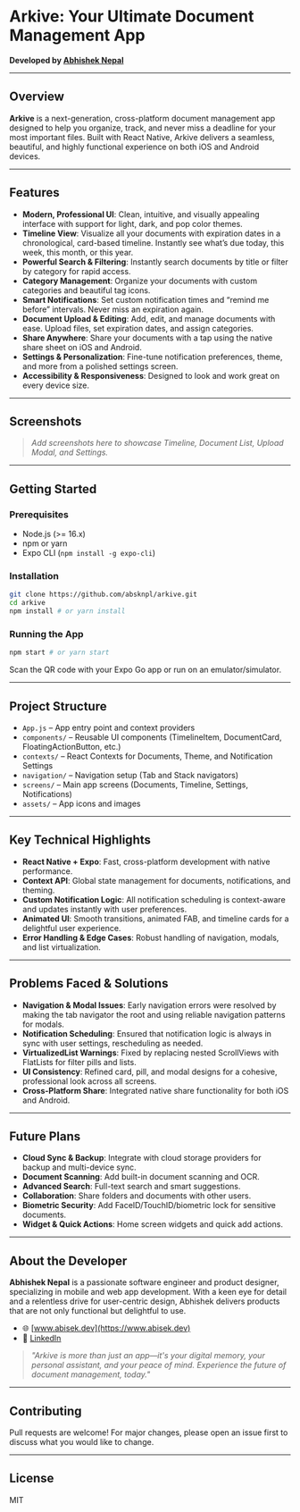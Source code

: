 # Arkive: Your Ultimate Document Management App

**Developed by [Abhishek Nepal](https://www.abisek.dev)**

---

## Overview

**Arkive** is a next-generation, cross-platform document management app designed to help you organize, track, and never miss a deadline for your most important files. Built with React Native, Arkive delivers a seamless, beautiful, and highly functional experience on both iOS and Android devices.

---

## Features

- **Modern, Professional UI**: Clean, intuitive, and visually appealing interface with support for light, dark, and pop color themes.
- **Timeline View**: Visualize all your documents with expiration dates in a chronological, card-based timeline. Instantly see what’s due today, this week, this month, or this year.
- **Powerful Search & Filtering**: Instantly search documents by title or filter by category for rapid access.
- **Category Management**: Organize your documents with custom categories and beautiful tag icons.
- **Smart Notifications**: Set custom notification times and “remind me before” intervals. Never miss an expiration again.
- **Document Upload & Editing**: Add, edit, and manage documents with ease. Upload files, set expiration dates, and assign categories.
- **Share Anywhere**: Share your documents with a tap using the native share sheet on iOS and Android.
- **Settings & Personalization**: Fine-tune notification preferences, theme, and more from a polished settings screen.
- **Accessibility & Responsiveness**: Designed to look and work great on every device size.

---

## Screenshots

> _Add screenshots here to showcase Timeline, Document List, Upload Modal, and Settings._

---

## Getting Started

### Prerequisites

- Node.js (>= 16.x)
- npm or yarn
- Expo CLI (`npm install -g expo-cli`)

### Installation

```bash
git clone https://github.com/absknpl/arkive.git
cd arkive
npm install # or yarn install
```

### Running the App

```bash
npm start # or yarn start
```

Scan the QR code with your Expo Go app or run on an emulator/simulator.

---

## Project Structure

- `App.js` – App entry point and context providers
- `components/` – Reusable UI components (TimelineItem, DocumentCard, FloatingActionButton, etc.)
- `contexts/` – React Contexts for Documents, Theme, and Notification Settings
- `navigation/` – Navigation setup (Tab and Stack navigators)
- `screens/` – Main app screens (Documents, Timeline, Settings, Notifications)
- `assets/` – App icons and images

---

## Key Technical Highlights

- **React Native + Expo**: Fast, cross-platform development with native performance.
- **Context API**: Global state management for documents, notifications, and theming.
- **Custom Notification Logic**: All notification scheduling is context-aware and updates instantly with user preferences.
- **Animated UI**: Smooth transitions, animated FAB, and timeline cards for a delightful user experience.
- **Error Handling & Edge Cases**: Robust handling of navigation, modals, and list virtualization.

---

## Problems Faced & Solutions

- **Navigation & Modal Issues**: Early navigation errors were resolved by making the tab navigator the root and using reliable navigation patterns for modals.
- **Notification Scheduling**: Ensured that notification logic is always in sync with user settings, rescheduling as needed.
- **VirtualizedList Warnings**: Fixed by replacing nested ScrollViews with FlatLists for filter pills and lists.
- **UI Consistency**: Refined card, pill, and modal designs for a cohesive, professional look across all screens.
- **Cross-Platform Share**: Integrated native share functionality for both iOS and Android.

---

## Future Plans

- **Cloud Sync & Backup**: Integrate with cloud storage providers for backup and multi-device sync.
- **Document Scanning**: Add built-in document scanning and OCR.
- **Advanced Search**: Full-text search and smart suggestions.
- **Collaboration**: Share folders and documents with other users.
- **Biometric Security**: Add FaceID/TouchID/biometric lock for sensitive documents.
- **Widget & Quick Actions**: Home screen widgets and quick add actions.

---

## About the Developer

**Abhishek Nepal** is a passionate software engineer and product designer, specializing in mobile and web app development. With a keen eye for detail and a relentless drive for user-centric design, Abhishek delivers products that are not only functional but delightful to use.

- 🌐 [www.abisek.dev](https://www.abisek.dev)
- 💼 [LinkedIn](https://www.linkedin.com/in/absknpl)

> _"Arkive is more than just an app—it's your digital memory, your personal assistant, and your peace of mind. Experience the future of document management, today."_

---

## Contributing

Pull requests are welcome! For major changes, please open an issue first to discuss what you would like to change.

---

## License

MIT
